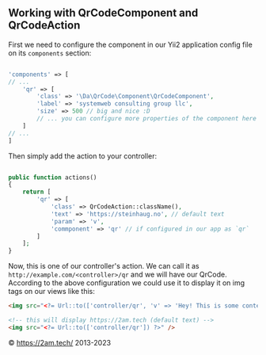 Working with QrCodeComponent and QrCodeAction
---------------------------------------------

First we need to configure the component in our Yii2 application config file on its `components` section: 

```php 

'components' => [
// ... 
    'qr' => [
        'class' => '\Da\QrCode\Component\QrCodeComponent',
        'label' => 'systemweb consulting group llc',
        'size' => 500 // big and nice :D
        // ... you can configure more properties of the component here
    ]
// ...
]

```

Then simply add the action to your controller: 

```php

public function actions()
{
    return [
        'qr' => [
            'class' => QrCodeAction::className(),
            'text' => 'https://steinhaug.no', // default text
            'param' => 'v',
            'commponent' => 'qr' // if configured in our app as `qr` 
        ]
    ];
}
```

Now, this is one of our controller's action. We can call it as `http://example.com/<controller>/qr` and we will have our 
QrCode. According to the above configuration we could use it to display it on img tags on our views like this: 

```html
<img src="<?= Url::to(['controller/qr', 'v' => 'Hey! This is some content on my QrCode!']) ?>" />

<!-- this will display https://2am.tech (default text) -->
<img src="<?= Url::to(['controller/qr']) ?>" />
```

© https://2am.tech/ 2013-2023
